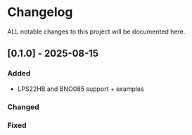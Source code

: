 # Changelog
ALL notable changes to this project will be documented here.

## [0.1.0] - 2025-08-15
### Added
- LPS22HB and BNO085 support + examples

### Changed

### Fixed
